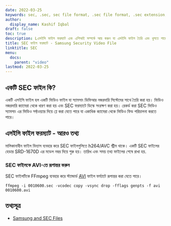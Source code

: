 ```yaml
---
date: 2022-03-25
keywords: sec, .sec, sec file format, .sec file format, .sec extension, sec extension
author:
  display_name: Kashif Iqbal
draft: false
toc: true
description: Lএসইসি ফাইল ফরম্যাট এবং এপিআই সম্পর্কে আয় করুন যা এসইসি ফাইল তৈরি এবং খুলতে পারেs.
title: SEC ফাইল ফরম্যাট - Samsung Security Video File
linktitle: SEC
menu:
  docs:
    parent: "video"
lastmod: 2022-03-25
---
```


## একটি SEC ফাইল কি?

একটি এসইসি ফাইল হল একটি ভিডিও ফাইল যা স্যামসাং ডিভিআর নজরদারি সিস্টেমের সাথে তৈরি করা হয়। ভিডিও নজরদারি ক্যামেরা থেকে ধারণ করা হয় এবং SEC ফরম্যাটে ডিস্কে সংরক্ষণ করা হয়। রেকর্ড করা SEC ভিডিও স্যামসাং এর ভিডিও সফ্টওয়্যার দিয়ে প্লে করা যেতে পারে যা একাধিক ক্যামেরা থেকে ভিডিও ফিড পরিচালনা করতে পারে।

## এসইসি ফাইল ফরম্যাট - আরও তথ্য

মালিকানাধীন ফাইল বিন্যাস ব্যবহার করে SEC ফাইলগুলিতে h264/AVC স্ট্রীম থাকে। একটি SEC ফাইলের হেডার SRD-1670D এর মডেল নম্বর দিয়ে শুরু হয়। তারিখ এবং সময় তথ্য ফাইলের শেষে রাখা হয়.

### SEC ফাইলকে AVI-তে রূপান্তর করুন

SEC ফাইলটিকে FFmpeg ব্যবহার করে স্ট্যান্ডার্ড [AVI](/video/avi/) ফাইল ফর্ম্যাটে রূপান্তর করা যেতে পারে।

```
ffmpeg -i 0010600.sec -vcodec copy -vsync drop -fflags genpts -f avi 0010600.avi
```

## তথ্যসূত্র ##

- [Samsung and SEC Files](https://spreadys.wordpress.com/2013/07/19/samsung-and-sec-files/)

